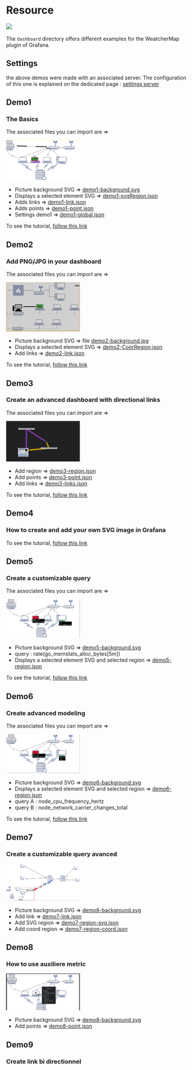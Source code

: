 # Resource

[![](../../screenshots/other/Go-back.png)](../README.md)

The `dashboard` directory offers different examples for the WeatcherMap plugin of Grafana.

## Settings

the above demos were made with an associated server. The configuration of this one is explained on the dedicated page : [settings server](../EN/appendix/server.md)

## Demo1

### The Basics

The associated files you can import are =>

![demo1](../screenshots/demo/demo1.png)

- Picture background SVG => [demo1-background.svg](demo1-background.svg)
- Displays a selected element SVG => [demo1-svgRegion.json](demo1-svgRegion.json)
- Adds links => [demo1-link.json](demo1-link.json)
- Adds points => [demo1-point.json](demo1-point.json)
- Settings demo1 => [demo1-global.json](demo1-global.json)

To see the tutorial, [follow this link](../EN/demo/tutorial1.md)

## Demo2

### Add PNG/JPG in your dashboard

The associated files you can import are =>

![demo2](../screenshots/demo/tutorial2/demo2.png)

- Picture background SVG => file [demo2-background.jpg](demo2-background.jpg)
- Displays a selected element SVG => [demo2-CoorRegion.json](demo2-CoorRegion.json)
- Add links => [demo2-link.json](demo2-link.json)

To see the tutorial, [follow this link](../docs/EN/demo/tutorial2.md)

## Demo3

### Create an advanced dashboard with directional links

The associated files you can import are =>

![demo3](../screenshots/demo/demo3.png)

- Add region => [demo3-region.json](demo3-region.json)
- Add points => [demo3-point.json](demo3-point.json)
- Add links => [demo3-links.json](demo3-links.json)

To see the tutorial, [follow this link](../docs/EN/demo/tutorial2.md)

## Demo4

### How to create and add your own SVG image in Grafana

<!-- ![demo5](demo4-play.svg) -->

To see the tutorial, [follow this link](../docs/EN/demo/tutorial5.md)

## Demo5

### Create a customizable query

The associated files you can import are =>

![demo5](../screenshots/demo/demo5.png)

- Picture background SVG => [demo5-background.svg](demo5-background.svg)
- query : rate(go_memstats_alloc_bytes[5m])
- Displays a selected element SVG and selected region => [demo5-region.json](demo5-region.json)

To see the tutorial, [follow this link](../docs/EN/demo/tutorial3.md)

## Demo6

### Create advanced modeling

The associated files you can import are =>

![demo6](../screenshots/demo/demo6.png)

- Picture background SVG => [demo6-background.svg](demo6-background.svg)
- Displays a selected element SVG and selected region => [demo6-region.json](demo6-region.json)
- query A : node_cpu_frequency_hertz
- query B : node_network_carrier_changes_total

To see the tutorial, [follow this link](../docs/EN/demo/tutorial4.md)

## Demo7

### Create a customizable query avanced

![demo6](../screenshots/demo/demo7.png)

- Picture background SVG => [demo8-background.svg](demo7-background.svg)
- Add link => [demo7-link.json](demo7-link.json)
- Add SVG region => [demo7-region-svg.json](demo7-region-svg.json)
- Add coord region => [demo7-region-coord.json](demo7-region-coord.json)

## Demo8

### How to use auxiliere metric

![demo6](../screenshots/demo/demo8.png)

- Picture background SVG => [demo8-background.svg](demo8-background.svg)
- Add points => [demo8-point.json](demo8-point.json)

## Demo9

### Create link bi directionnel
